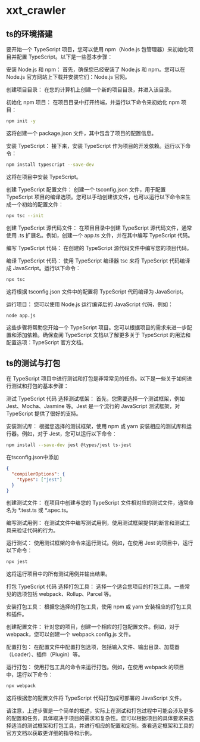 <!--
 * @Description: 
 * @Author: 唐健峰
 * @Date: 2023-09-13 09:08:21
 * @LastEditors: ${author}
 * @LastEditTime: 2023-09-13 09:24:43
-->
# xxt_crawler

## ts的环境搭建
要开始一个 TypeScript 项目，您可以使用 npm（Node.js 包管理器）来初始化项目并配置 TypeScript。以下是一些基本步骤：

安装 Node.js 和 npm： 首先，确保您已经安装了 Node.js 和 npm。您可以在 Node.js 官方网站上下载并安装它们：Node.js 官网。

创建项目目录： 在您的计算机上创建一个新的项目目录，并进入该目录。

初始化 npm 项目： 在项目目录中打开终端，并运行以下命令来初始化 npm 项目：

```bash
npm init -y
```
这将创建一个 package.json 文件，其中包含了项目的配置信息。

安装 TypeScript： 接下来，安装 TypeScript 作为项目的开发依赖。运行以下命令：

```bash
npm install typescript --save-dev
```
这将在项目中安装 TypeScript。

创建 TypeScript 配置文件： 创建一个 tsconfig.json 文件，用于配置 TypeScript 项目的编译选项。您可以手动创建该文件，也可以运行以下命令来生成一个初始的配置文件：

```bash
npx tsc --init
```
创建 TypeScript 源代码文件： 在项目目录中创建 TypeScript 源代码文件，通常使用 .ts 扩展名。例如，创建一个 app.ts 文件，并在其中编写 TypeScript 代码。

编写 TypeScript 代码： 在创建的 TypeScript 源代码文件中编写您的项目代码。

编译 TypeScript 代码： 使用 TypeScript 编译器 tsc 来将 TypeScript 代码编译成 JavaScript。运行以下命令：

```bash
npx tsc
```
这将根据 tsconfig.json 文件中的配置将 TypeScript 代码编译为 JavaScript。

运行项目： 您可以使用 Node.js 运行编译后的 JavaScript 代码，例如：

```bash
node app.js
```
这些步骤将帮助您开始一个 TypeScript 项目。您可以根据项目的需求来进一步配置和添加依赖。确保查阅 TypeScript 文档以了解更多关于 TypeScript 的用法和配置选项：TypeScript 官方文档。

## ts的测试与打包
在 TypeScript 项目中进行测试和打包是非常常见的任务。以下是一些关于如何进行测试和打包的基本步骤：

测试 TypeScript 代码
选择测试框架： 首先，您需要选择一个测试框架，例如 Jest、Mocha、Jasmine 等。Jest 是一个流行的 JavaScript 测试框架，对 TypeScript 提供了很好的支持。

安装测试库： 根据您选择的测试框架，使用 npm 或 yarn 安装相应的测试库和运行器。例如，对于 Jest，您可以运行以下命令：

```bash
npm install --save-dev jest @types/jest ts-jest
```
在tsconfig.json中添加
```json
{
  "compilerOptions": {
    "types": ["jest"]
  }
}
```
创建测试文件： 在项目中创建与您的 TypeScript 文件相对应的测试文件，通常命名为 *.test.ts 或 *.spec.ts。

编写测试用例： 在测试文件中编写测试用例，使用测试框架提供的断言和测试工具来验证代码的行为。

运行测试： 使用测试框架的命令来运行测试。例如，在使用 Jest 的项目中，运行以下命令：

```bash
npx jest
```
这将运行项目中的所有测试用例并输出结果。

打包 TypeScript 代码
选择打包工具： 选择一个适合您项目的打包工具。一些常见的选项包括 webpack、Rollup、Parcel 等。

安装打包工具： 根据您选择的打包工具，使用 npm 或 yarn 安装相应的打包工具和插件。

创建配置文件： 针对您的项目，创建一个相应的打包配置文件。例如，对于 webpack，您可以创建一个 webpack.config.js 文件。

配置打包： 在配置文件中配置打包选项，包括输入文件、输出目录、加载器（Loader）、插件（Plugin）等。

运行打包： 使用打包工具的命令来运行打包。例如，在使用 webpack 的项目中，运行以下命令：

```bash
npx webpack
```
这将根据您的配置文件将 TypeScript 代码打包成可部署的 JavaScript 文件。

请注意，上述步骤是一个简单的概述，实际上在测试和打包过程中可能会涉及更多的配置和任务，具体取决于项目的需求和复杂性。您可以根据项目的具体要求来选择适当的测试框架和打包工具，并进行相应的配置和定制。查看选定框架和工具的官方文档以获取更详细的指导和示例。